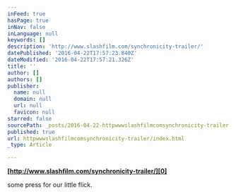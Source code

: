 ```yaml
---
inFeed: true
hasPage: true
inNav: false
inLanguage: null
keywords: []
description: 'http://www.slashfilm.com/synchronicity-trailer/'
datePublished: '2016-04-22T17:57:23.840Z'
dateModified: '2016-04-22T17:57:21.326Z'
title: ''
author: []
authors: []
publisher:
  name: null
  domain: null
  url: null
  favicon: null
starred: false
sourcePath: _posts/2016-04-22-httpwwwslashfilmcomsynchronicity-trailer.md
published: true
url: httpwwwslashfilmcomsynchronicity-trailer/index.html
_type: Article

---
```

**[http://www.slashfilm.com/synchronicity-trailer/][0]**

some press for our little flick.

[0]: http://www.slashfilm.com/synchronicity-trailer/